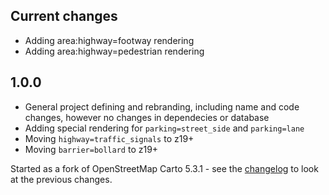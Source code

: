 ## Current changes
- Adding area:highway=footway rendering
- Adding area:highway=pedestrian rendering

## 1.0.0
- General project defining and rebranding, including name and code changes, however no changes in dependecies or database
- Adding special rendering for `parking=street_side` and `parking=lane`
- Moving `highway=traffic_signals` to z19+
- Moving `barrier=bollard` to z19+

Started as a fork of OpenStreetMap Carto 5.3.1 - see the [changelog](https://github.com/gravitystorm/openstreetmap-carto/blob/master/CHANGELOG.md#v531---2021-02-04) to look at the previous changes.
